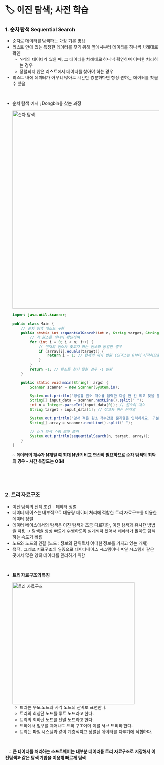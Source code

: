 # **🏷️ 이진 탐색; 사전 학습**

### **1. 순차 탐색 Sequential Search**

- 순차로 데이터를 탐색하는 가장 기본 방법
- 리스트 안에 있는 특정한 데이터를 찾기 위해 앞에서부터 데이터를 하나씩 차례대로 확인
    - N개의 데이터가 있을 때, 그 데이터를 차례대로 하나씩 확인하여 어떠한 처리하는 경우
    - 정렬되지 않은 리스트에서 데이터를 찾아야 하는 경우
- 리스트 내에 데이터가 아무리 많아도 시간만 충분하다면 항상 원하는 데이터를 찾을 수 있음
<br/>

- 순차 탐색 예시 ; Dongbin을 찾는 과정

  <img width="650" alt="순차 탐색" src="https://github.com/SeoWonLeee/2L24-Algo-Study/assets/148112372/aedab920-c7d2-47c1-bf43-2f14806c6f83"> <br/> 
    
    ```java
    import java.util.Scanner;
    
    public class Main {
        // 순차 탐색 메소드 구현
        public static int sequentialSearch(int n, String target, String[] array) {
            // 각 원소를 하나씩 확인하며
            for (int i = 0; i < n; i++) {
                // 현재의 원소가 찾고자 하는 원소와 동일한 경우
                if (array[i].equals(target)) {
                    return i + 1; // 현재의 위치 반환 (인덱스는 0부터 시작하므로 1 더하기)
                }
            }
            return -1; // 원소를 찾지 못한 경우 -1 반환
        }
    
        public static void main(String[] args) {
            Scanner scanner = new Scanner(System.in);
    
            System.out.println("생성할 원소 개수를 입력한 다음 한 칸 띄고 찾을 문자열을 입력하세요.");
            String[] input_data = scanner.nextLine().split(" ");
            int n = Integer.parseInt(input_data[0]); // 원소의 개수
            String target = input_data[1]; // 찾고자 하는 문자열
    
            System.out.println("앞서 적은 원소 개수만큼 문자열을 입력하세요. 구분은 띄어쓰기 한 칸으로 합니다.");
            String[] array = scanner.nextLine().split(" ");
    
            // 순차 탐색 수행 결과 출력
            System.out.println(sequentialSearch(n, target, array));
        }
    }
    ```
    
    ∴ **데이터의 개수가 N개일 때 최대 N번의 비교 연산이 필요하므로 순차 탐색의 최악의 경우 - 시간 복잡도는 O(N)**

<br/>
<br/>
<br/>

### **2. 트리 자료구조**

- 이진 탐색의 전체 조건 - 데이터 정렬
- 데이터 베이스는 내부적으로 대용량 데이터 처리에 적합한 트리 자료구조를 이용한 데이터 정렬
- 데이터 베이스에서의 탐색은 이진 탐색과 조금 다르지만, 이진 탐색과 유사한 방법을 이용 → 탐색을 항상 빠르게 수행하도록 설계되어 있어서 데이터가 많아도 탐색하는 속도가 빠름
- 노드와 노드의 연결 (노드 : 정보의 단위로서 어떠한 정보를 가지고 있는 개체)
- 목적 : 그래프 자료구조의 일종으로 데이터베이스 시스템이나 파일 시스템과 같은 곳에서 많은 양의 데이터를 관리하기 위함
<br/>

- **트리 자료구조의 특징** <br/>

  <img width="400" alt="트리 자료구조" src="https://github.com/SeoWonLeee/2L24-Algo-Study/assets/148112372/775554f3-3fe3-4643-b026-a4a5062bbbf8">
    
    - 트리는 부모 노드와 자식 노드의 관계로 표현한다.
    - 트리의 최상단 노드를 루트 노드라고 한다.
    - 트리의 최하단 노드를 단말 노드라고 한다.
    - 트리에서 일부를 떼어내도 트리 구조이며 이를 서브 트리라 한다.
    - 트리는 파일 시스템과 같이 계층적이고 정렬된 데이터를 다루기에 적합하다.
<br/>

 
&nbsp;&nbsp; ∴ **큰 데이터를 처리하는 소프트웨어는 대부분 데이러틑 트리 자료구조로 저장해서 이진탐색과 같은 탐색 기법을 이용해 빠르게 탐색**
